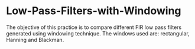 # Low-Pass-Filters-with-Windowing
The objective of this practice is to compare different FIR low pass filters generated using windowing technique. The windows used are: rectangular, Hanning and Blackman.

